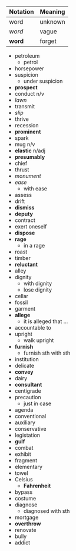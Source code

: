 | Notation | Meaning |
| -------- | ------- |
| word     | unknown |
| _word_   | vague   |
| **word** | forget  |

- petroleum
  - petrol
- horsepower
- suspicion
  - under suspicion
- **prospect**
- conduct n/v
- _lawn_
- transmit
- _slip_
- thrive
- recession
- **prominent**
- spark
- mug n/v
- **elastic** n/adj
- **presumably**
- chief
- thrust
- _monument_
- _ease_
  - with ease
- assess
- drift
- **dismiss**
- **deputy**
- contract
- exert oneself
- **dispose**
- **rage**
  - in a rage
- roast
- timber
- **reluctant**
- alley
- dignity
  - with dignity
  - lose dignity
- cellar
- fossil
- garment
- **allege**
  - it is alleged that ...
- accountable to
- upright
  - walk upright
- **furnish**
  - furnish sth with sth
- institution
- delicate
- **convey**
- dairy
- **consultant**
- centigrade
- precaution
  - just in case
- agenda
- conventional
- auxiliary
- conservative
- legistation
- **gulf**
- combat
- exhibit
- fragment
- elementary
- towel
- Celsius
  - **Fahrenheit**
- bypass
- costume
- diagnose
  - diagnosed with sth
- mortgage
- **overthrow**
- renovate
- bully
- addict
